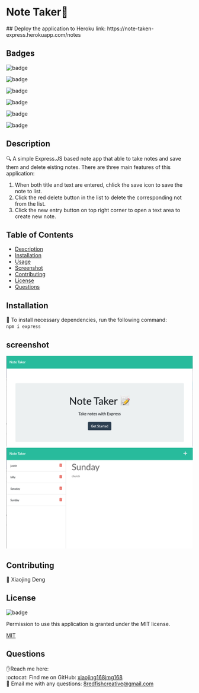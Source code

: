 <h1>Note Taker👋</h1>
## Deploy the application to Heroku link: https://note-taken-express.herokuapp.com/notes

## Badges
![badge](https://img.shields.io/github/languages/top/xiaojing168jmg168/note-taker)
 
![badge](https://img.shields.io/github/languages/count/xiaojing168jmg168/note-taker)

![badge](https://img.shields.io/github/issues/xiaojing168jmg168/note-taker)

![badge](https://img.shields.io/github/issues-closed/xiaojing168jmg168/note-taker)

![badge](https://img.shields.io/github/last-commit/xiaojing168jmg168/note-taker)

![badge](https://img.shields.io/badge/license-MIT-brightgreen)


## Description
🔍  A simple Express.JS based note app that able to take notes and save them and delete eisting notes. 
There are three main features of this application:
  1. When both title and text are entered, chlick the save icon to save the note to list.
  2. Click the red delete button in the list to delete the corresponding not from the list.
  3. Click the new entry button on top right corner to open a text area to create new note.


## Table of Contents
- [Description](#description)
- [Installation](#installation)
- [Usage](#usage)
- [Screenshot](#screenshot)
- [Contributing](#contributing)
- [License](#license)
- [Questions](#questions)


## Installation
💾 To install necessary dependencies, run the following command:
<br/>```
npm i express ```
<br/>



## screenshot
![screenshot](./public/assets/images/img-1.jpg)
![screenshot](./public/assets/images/img-2.jpg)


## Contributing
👥 Xiaojing Deng


## License

![badge](https://img.shields.io/badge/license-MIT-brightgreen)</br>
<p>Permission to use this application is granted under the MIT license.</p>
 
[MIT](https://choosealicense.com/licenses/mit)




## Questions
✋Reach me here:<br/>
:octocat: Find me on GitHub: [xiaojing168jmg168](https://github.com/xiaojing168jmg168)<br/>
📩 Email me with any questions: 8redfishcreative@gmail.com



